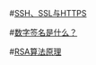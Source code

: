 #[SSH、SSL与HTTPS](https://www.jianshu.com/p/5e3f9dfd2cb4)

#[数字签名是什么？](http://www.ruanyifeng.com/blog/2011/08/what_is_a_digital_signature.html)

#[RSA算法原理](http://www.ruanyifeng.com/blog/2013/06/rsa_algorithm_part_one.html)


